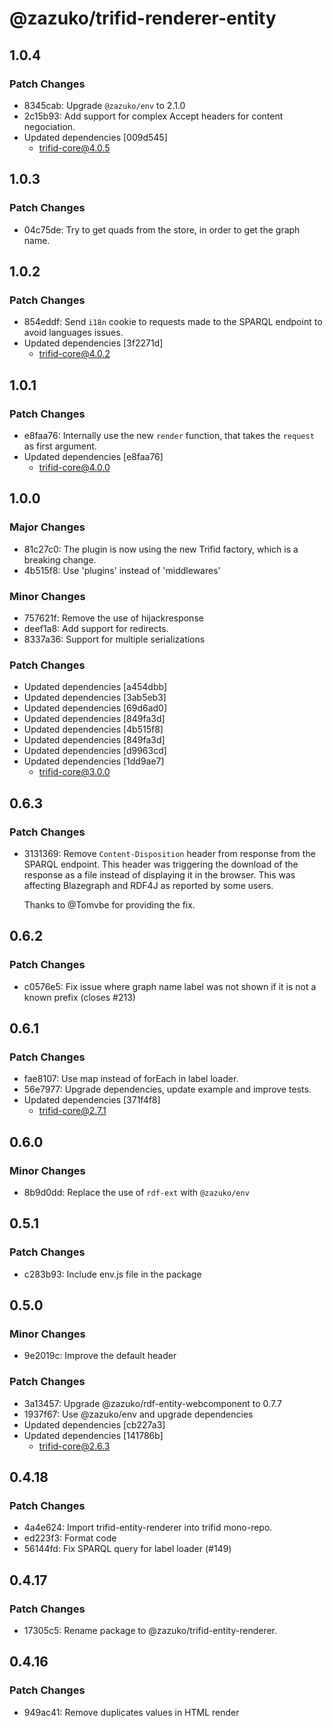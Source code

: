 # @zazuko/trifid-renderer-entity

## 1.0.4

### Patch Changes

- 8345cab: Upgrade `@zazuko/env` to 2.1.0
- 2c15b93: Add support for complex Accept headers for content negociation.
- Updated dependencies [009d545]
  - trifid-core@4.0.5

## 1.0.3

### Patch Changes

- 04c75de: Try to get quads from the store, in order to get the graph name.

## 1.0.2

### Patch Changes

- 854eddf: Send `i18n` cookie to requests made to the SPARQL endpoint to avoid languages issues.
- Updated dependencies [3f2271d]
  - trifid-core@4.0.2

## 1.0.1

### Patch Changes

- e8faa76: Internally use the new `render` function, that takes the `request` as first argument.
- Updated dependencies [e8faa76]
  - trifid-core@4.0.0

## 1.0.0

### Major Changes

- 81c27c0: The plugin is now using the new Trifid factory, which is a breaking change.
- 4b515f8: Use 'plugins' instead of 'middlewares'

### Minor Changes

- 757621f: Remove the use of hijackresponse
- deef1a8: Add support for redirects.
- 8337a36: Support for multiple serializations

### Patch Changes

- Updated dependencies [a454dbb]
- Updated dependencies [3ab5eb3]
- Updated dependencies [69d6ad0]
- Updated dependencies [849fa3d]
- Updated dependencies [4b515f8]
- Updated dependencies [849fa3d]
- Updated dependencies [d9963cd]
- Updated dependencies [1dd9ae7]
  - trifid-core@3.0.0

## 0.6.3

### Patch Changes

- 3131369: Remove `Content-Disposition` header from response from the SPARQL endpoint.
  This header was triggering the download of the response as a file instead of displaying it in the browser.
  This was affecting Blazegraph and RDF4J as reported by some users.

  Thanks to @Tomvbe for providing the fix.

## 0.6.2

### Patch Changes

- c0576e5: Fix issue where graph name label was not shown if it is not a known prefix (closes #213)

## 0.6.1

### Patch Changes

- fae8107: Use map instead of forEach in label loader.
- 56e7977: Upgrade dependencies, update example and improve tests.
- Updated dependencies [371f4f8]
  - trifid-core@2.7.1

## 0.6.0

### Minor Changes

- 8b9d0dd: Replace the use of `rdf-ext` with `@zazuko/env`

## 0.5.1

### Patch Changes

- c283b93: Include env.js file in the package

## 0.5.0

### Minor Changes

- 9e2019c: Improve the default header

### Patch Changes

- 3a13457: Upgrade @zazuko/rdf-entity-webcomponent to 0.7.7
- 1937f67: Use @zazuko/env and upgrade dependencies
- Updated dependencies [cb227a3]
- Updated dependencies [141786b]
  - trifid-core@2.6.3

## 0.4.18

### Patch Changes

- 4a4e624: Import trifid-entity-renderer into trifid mono-repo.
- ed223f3: Format code
- 56144fd: Fix SPARQL query for label loader (#149)

## 0.4.17

### Patch Changes

- 17305c5: Rename package to @zazuko/trifid-entity-renderer.

## 0.4.16

### Patch Changes

- 949ac41: Remove duplicates values in HTML render
